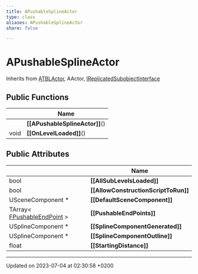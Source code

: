 ```yaml
---
title: APushableSplineActor
type: class
aliases: APushableSplineActor
share: false

---
```


# APushableSplineActor





Inherits from [ATBLActor](/docs/SDK/Source/Classes/classATBLActor.md), AActor, [IReplicatedSubobjectInterface](/docs/SDK/Source/Classes/classIReplicatedSubobjectInterface.md)

## Public Functions

|                | Name           |
| -------------- | -------------- |
| | **[[APushableSplineActor]]**() |
| void | **[[OnLevelLoaded]]**() |

## Public Attributes

|                | Name           |
| -------------- | -------------- |
| bool | **[[AllSubLevelsLoaded]]**  |
| bool | **[[AllowConstructionScriptToRun]]**  |
| USceneComponent * | **[[DefaultSceneComponent]]**  |
| TArray< [FPushableEndPoint](/docs/SDK/Source/Classes/structFPushableEndPoint.md) > | **[[PushableEndPoints]]**  |
| USplineComponent * | **[[SplineComponentGenerated]]**  |
| USplineComponent * | **[[SplineComponentOutline]]**  |
| float | **[[StartingDistance]]**  |

-------------------------------

Updated on 2023-07-04 at 02:30:58 +0200